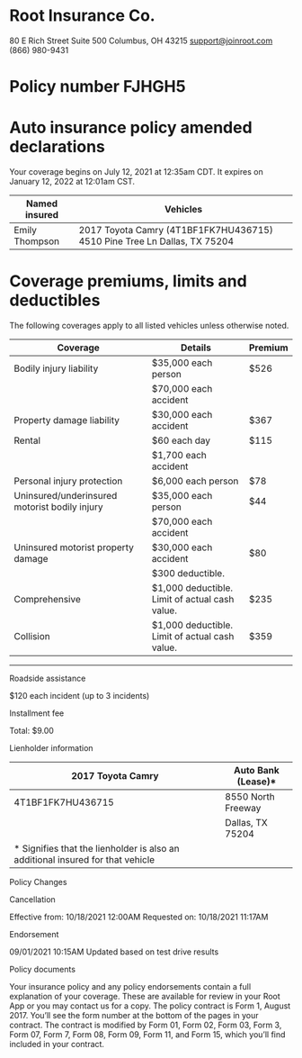 # Root Insurance Co.

80 E Rich Street
Suite 500
Columbus, OH 43215
support@joinroot.com
(866) 980-9431

# Policy number FJHGH5

# Auto insurance policy amended declarations

Your coverage begins on July 12, 2021 at 12:35am CDT. It expires on January 12, 2022 at 12:01am CST.

|Named insured|Vehicles|
|---|---|
|Emily Thompson|2017 Toyota Camry (4T1BF1FK7HU436715) 4510 Pine Tree Ln Dallas, TX 75204|

# Coverage premiums, limits and deductibles

The following coverages apply to all listed vehicles unless otherwise noted.

|Coverage|Details|Premium|
|---|---|---|
|Bodily injury liability|$35,000 each person|$526|
| |$70,000 each accident| |
|Property damage liability|$30,000 each accident|$367|
|Rental|$60 each day|$115|
| |$1,700 each accident| |
|Personal injury protection|$6,000 each person|$78|
|Uninsured/underinsured motorist bodily injury|$35,000 each person|$44|
| |$70,000 each accident| |
|Uninsured motorist property damage|$30,000 each accident|$80|
| |$300 deductible.| |
|Comprehensive|$1,000 deductible. Limit of actual cash value.|$235|
|Collision|$1,000 deductible. Limit of actual cash value.|$359|
---
Roadside assistance

$120 each incident (up to 3 incidents)

Installment fee

Total: $9.00

Lienholder information

|2017 Toyota Camry|Auto Bank (Lease)*|
|---|---|
|4T1BF1FK7HU436715|8550 North Freeway|
| |Dallas, TX 75204|
|* Signifies that the lienholder is also an additional insured for that vehicle| |

Policy Changes

Cancellation

Effective from: 10/18/2021 12:00AM
Requested on: 10/18/2021 11:17AM

Endorsement

09/01/2021 10:15AM
Updated based on test drive results

Policy documents

Your insurance policy and any policy endorsements contain a full explanation of your coverage. These are available for review in your Root App or you may contact us for a copy. The policy contract is Form 1, August 2017. You’ll see the form number at the bottom of the pages in your contract. The contract is modified by Form 01, Form 02, Form 03, Form 3, Form 07, Form 7, Form 08, Form 09, Form 11, and Form 15, which you’ll find included in your contract.